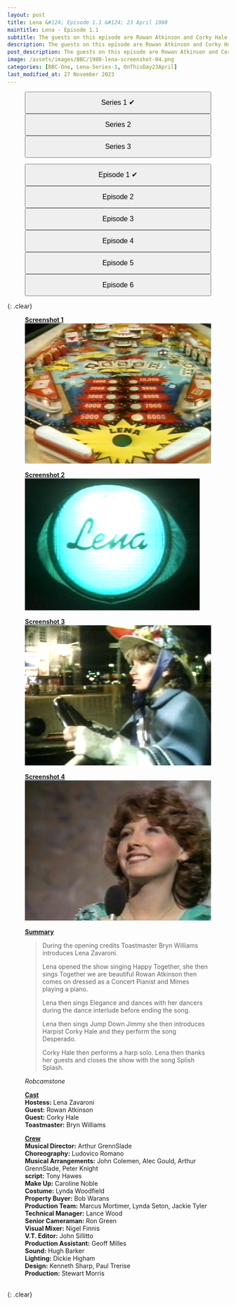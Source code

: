 ```yaml
---
layout: post
title: Lena &#124; Episode 1.1 &#124; 23 April 1980
maintitle: Lena - Episode 1.1
subtitle: The guests on this episode are Rowan Atkinson and Corky Hale
description: The guests on this episode are Rowan Atkinson and Corky Hale.
post_description: The guests on this episode are Rowan Atkinson and Corky Hale.
image: /assets/images/BBC/1980-lena-screenshot-04.png
categories: [BBC-One, Lena-Series-1, OnThisDay23April]
last_modified_at: 27 November 2023
---
```


<figure class="fig3">
<a href="/1980-04-23-lena"><button class="width"><big>Series 1 &#x2714;</big></button></a>
<a href="/1981-04-08-lena"><button class="width"><big>Series 2</big></button></a>
<a href="/1982-05-25-lena"><button class="width"><big>Series 3</big></button></a>
</figure>

<figure class="fig3">
<a href="/1980-04-23-lena"><button class="width"><big>Episode 1 &#x2714;</big></button></a>
<a href="/1980-04-30-lena"><button class="width"><big>Episode 2</big></button></a>
<a href="/1980-05-07-lena"><button class="width"><big>Episode 3</big></button></a>
<a href="/1980-05-13-lena"><button class="width"><big>Episode 4</big></button></a>
<a href="/1980-05-21-lena"><button class="width"><big>Episode 5</big></button></a>
<a href="/1980-06-04-lena"><button class="width"><big>Episode 6</big></button></a>
</figure>

{: .clear}

<figure class="fig1">
<div class="Cardlayout">
<div class="CardItem"><strong id="infobox1"><a href="#infobox1">Screenshot 1</a></strong></div>
<div class="CardItem"><img src="/assets/images/BBC/1980-lena-screenshot-01.png" class="full-width" /></div>
</div>
</figure>

<figure class="fig2">
<div class="Cardlayout">
<div class="CardItem"><strong id="infobox2"><a href="#infobox2">Screenshot 2</a></strong></div>
<div class="CardItem"><img src="/assets/images/BBC/1980-lena-screenshot-02.png" class="full-width" /></div>
</div>
</figure>

<figure class="fig1">
<div class="Cardlayout">
<div class="CardItem"><strong id="infobox3"><a href="#infobox3">Screenshot 3</a></strong></div>
<div class="CardItem"><img src="/assets/images/BBC/1980-lena-screenshot-03.png" class="full-width" /></div>
</div>
</figure>

<figure class="fig2">
<div class="Cardlayout">
<div class="CardItem"><strong id="infobox4"><a href="#infobox4">Screenshot 4</a></strong></div>
<div class="CardItem"><img src="/assets/images/BBC/1980-lena-screenshot-04.png" class="full-width" /></div>
</div>
</figure>

<figure class="fig3">
<div class="Cardlayout">
<div class="CardItem"><strong id="infobox5"><a href="#infobox5">Summary</a></strong></div>
<div class="CardItem">
<blockquote>
<p>During the opening credits Toastmaster Bryn Williams introduces Lena Zavaroni.</p>
<p>Lena opened the show singing Happy Together, she then sings Together we are beautiful Rowan Atkinson then comes on dressed as a Concert Pianist and Mimes playing a piano.</p>
<p>Lena then sings Elegance and dances with her dancers during the dance interlude before ending the song.</p>
<p>Lena then sings Jump Down Jimmy she then introduces Harpist Corky Hale and they perform the song Desperado.</p>
<p>Corky Hale then performs a harp solo. Lena then thanks her guests and closes the show with the song Splish Splash.</p>
</blockquote>
<cite>Robcamstone</cite>
</div>
</div>
</figure>

<figure class="fig3">
<div class="Cardlayout">
<div class="CardItem"><strong id="infobox6"><a href="#infobox6">Cast</a></strong></div>
<div class="CardItem"><strong>Hostess:</strong> Lena Zavaroni</div>
<div class="CardItem"><strong>Guest:</strong> Rowan Atkinson</div>
<div class="CardItem"><strong>Guest:</strong> Corky Hale</div>
<div class="CardItem"><strong>Toastmaster:</strong> Bryn Williams</div>
</div>
</figure>

<figure class="fig4">
<div class="Cardlayout">
<div class="CardItem"><strong id="infobox7"><a href="#infobox7">Crew</a></strong></div>
<div class="CardItem"><strong>Musical Director:</strong> Arthur GrennSlade</div>
<div class="CardItem"><strong>Choreography:</strong> Ludovico Romano</div>
<div class="CardItem"><strong>Musical Arrangements:</strong> John Colemen, Alec Gould, Arthur GrennSlade, Peter Knight</div>
<div class="CardItem"><strong>script:</strong> Tony Hawes</div>
<div class="CardItem"><strong>Make Up:</strong> Caroline Noble</div>
<div class="CardItem"><strong>Costume:</strong> Lynda Woodfield</div>
<div class="CardItem"><strong>Property Buyer:</strong> Bob Warans</div>
<div class="CardItem"><strong>Production Team:</strong> Marcus Mortimer, Lynda Seton, Jackie Tyler</div>
<div class="CardItem"><strong>Technical Manager:</strong> Lance Wood</div>
<div class="CardItem"><strong>Senior Cameraman:</strong> Ron Green</div>
<div class="CardItem"><strong>Visual Mixer:</strong> Nigel Finnis</div>
<div class="CardItem"><strong>V.T. Editor:</strong> John Sillitto</div>
<div class="CardItem"><strong>Production Assistant:</strong> Geoff Milles</div>
<div class="CardItem"><strong>Sound:</strong> Hugh Barker</div>
<div class="CardItem"><strong>Lighting:</strong> Dickie Higham</div>
<div class="CardItem"><strong>Design:</strong> Kenneth Sharp, Paul Trerise</div>
<div class="CardItem"><strong>Production:</strong> Stewart Morris</div>
</div>
</figure>

<br />{: .clear}

<style>
.width {width:32.99%; height:40px;}
@media (orientation: portrait) {.width {width:100%; height:50px;}}
</style>

